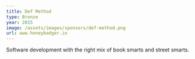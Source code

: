 ```yaml
---
title: Def Method
type: Bronze
year: 2015
image: /assets/images/sponsors/def-method.png
url: www.honeybadger.io
---
```


Software development with the right mix of book smarts and street smarts.
